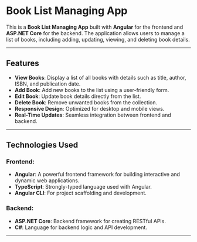 # Book List Managing App

This is a **Book List Managing App** built with **Angular** for the frontend and **ASP.NET Core** for the backend. The application allows users to manage a list of books, including adding, updating, viewing, and deleting book details.

---

## Features

- **View Books**: Display a list of all books with details such as title, author, ISBN, and publication date.
- **Add Book**: Add new books to the list using a user-friendly form.
- **Edit Book**: Update book details directly from the list.
- **Delete Book**: Remove unwanted books from the collection.
- **Responsive Design**: Optimized for desktop and mobile views.
- **Real-Time Updates**: Seamless integration between frontend and backend.

---

## Technologies Used

### Frontend:
- **Angular**: A powerful frontend framework for building interactive and dynamic web applications.
- **TypeScript**: Strongly-typed language used with Angular.
- **Angular CLI**: For project scaffolding and development.

### Backend:
- **ASP.NET Core**: Backend framework for creating RESTful APIs.
- **C#**: Language for backend logic and API development.

---
